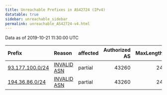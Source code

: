 ```yaml
---
title: Unreachable Prefixes in AS42724 (IPv4)
datatable: true
sidebar: unreachable_sidebar
permalink: unreachable_AS42724-v4.html
---
```


Data as of 2019-10-21 11:30:00 UTC


<div class="datatable-begin"></div>

| Prefix                                                   | Reason                                                                                                 | affected   |   Authorized AS |   MaxLength | Anchor                                         |   unreachable /24s |
|:---------------------------------------------------------|:-------------------------------------------------------------------------------------------------------|:-----------|----------------:|------------:|:-----------------------------------------------|-------------------:|
| [93.177.100.0/24](https://stat.ripe.net/93.177.100.0/24) | [INVALID ASN](https://rpki-validator.ripe.net/announcement-preview?asn=AS42724&prefix=93.177.100.0/24) | partial    |           43260 |          24 | [RIPE](unreachable_RIPE_NCC_RPKI_Root-v4.html) |                  1 |
| [194.36.86.0/24](https://stat.ripe.net/194.36.86.0/24)   | [INVALID ASN](https://rpki-validator.ripe.net/announcement-preview?asn=AS42724&prefix=194.36.86.0/24)  | partial    |           43260 |          24 | [RIPE](unreachable_RIPE_NCC_RPKI_Root-v4.html) |                  1 |

<div class="datatable-end"></div>